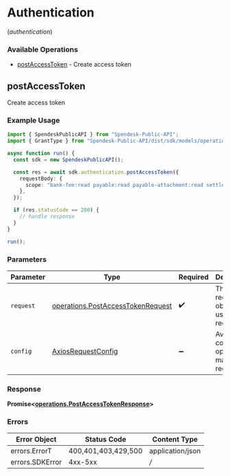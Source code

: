 # Authentication
(*authentication*)

### Available Operations

* [postAccessToken](#postaccesstoken) - Create access token

## postAccessToken

Create access token

### Example Usage

```typescript
import { SpendeskPublicAPI } from "Spendesk-Public-API";
import { GrantType } from "Spendesk-Public-API/dist/sdk/models/operations";

async function run() {
  const sdk = new SpendeskPublicAPI();

  const res = await sdk.authentication.postAccessToken({
    requestBody: {
      scope: "bank-fee:read payable:read payable-attachment:read settlement:read wallet-load:read wallet-summary:read user:read supplier:read analytical-field:read",
    },
  });

  if (res.statusCode == 200) {
    // handle response
  }
}

run();
```

### Parameters

| Parameter                                                                                  | Type                                                                                       | Required                                                                                   | Description                                                                                |
| ------------------------------------------------------------------------------------------ | ------------------------------------------------------------------------------------------ | ------------------------------------------------------------------------------------------ | ------------------------------------------------------------------------------------------ |
| `request`                                                                                  | [operations.PostAccessTokenRequest](../../sdk/models/operations/postaccesstokenrequest.md) | :heavy_check_mark:                                                                         | The request object to use for the request.                                                 |
| `config`                                                                                   | [AxiosRequestConfig](https://axios-http.com/docs/req_config)                               | :heavy_minus_sign:                                                                         | Available config options for making requests.                                              |


### Response

**Promise<[operations.PostAccessTokenResponse](../../sdk/models/operations/postaccesstokenresponse.md)>**
### Errors

| Error Object        | Status Code         | Content Type        |
| ------------------- | ------------------- | ------------------- |
| errors.ErrorT       | 400,401,403,429,500 | application/json    |
| errors.SDKError     | 4xx-5xx             | */*                 |
